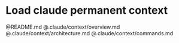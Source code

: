 # Load claude permanent context

@README.md
@.claude/context/overview.md
@.claude/context/architecture.md
@.claude/context/commands.md
